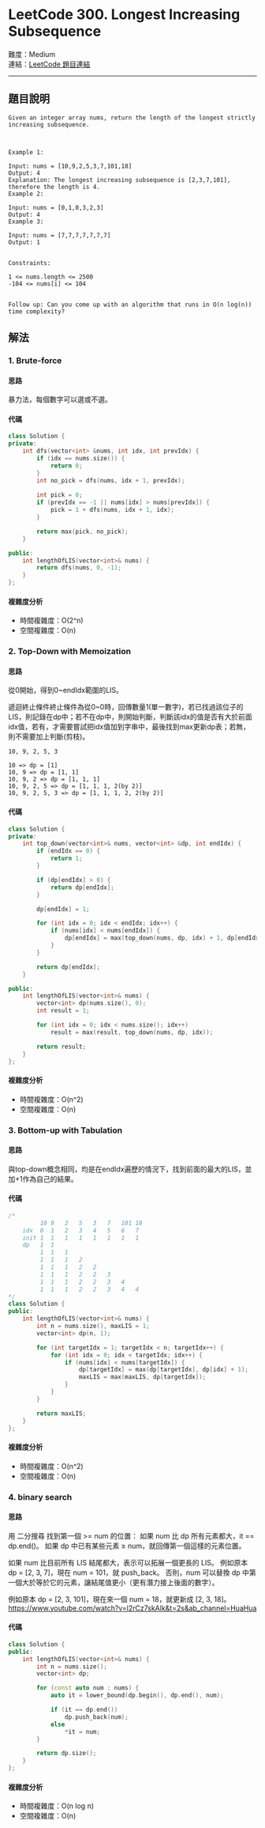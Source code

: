 # LeetCode 300. Longest Increasing Subsequence

難度：Medium  
連結：[LeetCode 題目連結](https://leetcode.com/problems/longest-increasing-subsequence/description/)

---

## 題目說明
    
    Given an integer array nums, return the length of the longest strictly increasing subsequence.

 

    Example 1:

    Input: nums = [10,9,2,5,3,7,101,18]
    Output: 4
    Explanation: The longest increasing subsequence is [2,3,7,101], therefore the length is 4.
    Example 2:

    Input: nums = [0,1,0,3,2,3]
    Output: 4
    Example 3:

    Input: nums = [7,7,7,7,7,7,7]
    Output: 1
    

    Constraints:

    1 <= nums.length <= 2500
    -104 <= nums[i] <= 104
    

    Follow up: Can you come up with an algorithm that runs in O(n log(n)) time complexity?

## 解法
### 1. Brute-force
#### 思路

暴力法，每個數字可以選或不選。
   
#### 代碼
```c++
class Solution {
private:
    int dfs(vector<int> &nums, int idx, int prevIdx) {
        if (idx == nums.size()) {
            return 0;
        }
        int no_pick = dfs(nums, idx + 1, prevIdx);
        
        int pick = 0;
        if (prevIdx == -1 || nums[idx] > nums[prevIdx]) {
            pick = 1 + dfs(nums, idx + 1, idx);
        }

        return max(pick, no_pick);
    }

public:
    int lengthOfLIS(vector<int>& nums) {
        return dfs(nums, 0, -1);
    }
};
```

#### 複雜度分析

- 時間複雜度：O(2^n)
- 空間複雜度：O(n)

### 2. Top-Down with Memoization
#### 思路

從0開始，得到0~endIdx範圍的LIS。

遞迴終止條件終止條件為從0~0時，回傳數量1(單一數字)，若已找過該位子的LIS，則記錄在dp中；若不在dp中，則開始判斷，判斷該idx的值是否有大於前面idx值，若有，才需要嘗試把idx值加到字串中，最後找到max更新dp表；若無，則不需要加上判斷(剪枝)。

```
10, 9, 2, 5, 3

10 => dp = [1]
10, 9 => dp = [1, 1]
10, 9, 2 => dp = [1, 1, 1]
10, 9, 2, 5 => dp = [1, 1, 1, 2(by 2)]
10, 9, 2, 5, 3 => dp = [1, 1, 1, 2, 2(by 2)]
```

#### 代碼
```c++
class Solution {
private:
    int top_down(vector<int>& nums, vector<int> &dp, int endIdx) {
        if (endIdx == 0) {
            return 1;
        }

        if (dp[endIdx] > 0) {
            return dp[endIdx];
        }

        dp[endIdx] = 1;

        for (int idx = 0; idx < endIdx; idx++) {
            if (nums[idx] < nums[endIdx]) {
                dp[endIdx] = max(top_down(nums, dp, idx) + 1, dp[endIdx]);
            }
        }

        return dp[endIdx];
    }

public:
    int lengthOfLIS(vector<int>& nums) {
        vector<int> dp(nums.size(), 0);
        int result = 1;

        for (int idx = 0; idx < nums.size(); idx++)
            result = max(result, top_down(nums, dp, idx));

        return result;
    }
};
```

#### 複雜度分析

- 時間複雜度：O(n^2)
- 空間複雜度：O(n)

### 3. Bottom-up with Tabulation
#### 思路

與top-down概念相同，均是在endIdx遍歷的情況下，找到前面的最大的LIS，並加+1作為自己的結果。
   
#### 代碼
```c++
/*
         10 9   2   5   3   7   101 18
    idx  0  1   2   3   4   5   6   7
    init 1  1   1   1   1   1   1   1
    dp   1  1
         1  1   1
         1  1   1   2
         1  1   1   2   2
         1  1   1   2   2   3
         1  1   1   2   2   3   4
         1  1   1   2   2   3   4   4
*/
class Solution {
public:
    int lengthOfLIS(vector<int>& nums) {
        int n = nums.size(), maxLIS = 1;
        vector<int> dp(n, 1);

        for (int targetIdx = 1; targetIdx < n; targetIdx++) {
            for (int idx = 0; idx < targetIdx; idx++) {
                if (nums[idx] < nums[targetIdx]) {
                    dp[targetIdx] = max(dp[targetIdx], dp[idx] + 1);
                    maxLIS = max(maxLIS, dp[targetIdx]);
                }
            }
        }

        return maxLIS;
    }
};
```

#### 複雜度分析

- 時間複雜度：O(n^2)
- 空間複雜度：O(n)

### 4. binary search
#### 思路

用 二分搜尋 找到第一個 >= num 的位置：
如果 num 比 dp 所有元素都大，it == dp.end()。
如果 dp 中已有某些元素 ≥ num，就回傳第一個這樣的元素位置。

如果 num 比目前所有 LIS 結尾都大，表示可以拓展一個更長的 LIS。
例如原本 dp = [2, 3, 7]，現在 num = 101，就 push_back。
否則，num 可以替換 dp 中第一個大於等於它的元素，讓結尾值更小（更有潛力接上後面的數字）。

例如原本 dp = [2, 3, 101]，現在來一個 num = 18，就更新成 [2, 3, 18]。
https://www.youtube.com/watch?v=l2rCz7skAlk&t=2s&ab_channel=HuaHua
   
#### 代碼
```c++
class Solution {
public:
    int lengthOfLIS(vector<int>& nums) {
        int n = nums.size();
        vector<int> dp;

        for (const auto num : nums) {
            auto it = lower_bound(dp.begin(), dp.end(), num);

            if (it == dp.end())
                dp.push_back(num);
            else
                *it = num;
        }

        return dp.size();
    }
};
```

#### 複雜度分析

- 時間複雜度：O(n log n)
- 空間複雜度：O(n)
